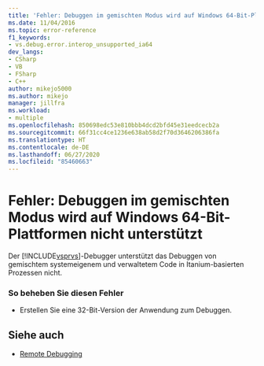 ```yaml
---
title: 'Fehler: Debuggen im gemischten Modus wird auf Windows 64-Bit-Plattformen nicht unterstützt | Microsoft-Dokumentation'
ms.date: 11/04/2016
ms.topic: error-reference
f1_keywords:
- vs.debug.error.interop_unsupported_ia64
dev_langs:
- CSharp
- VB
- FSharp
- C++
author: mikejo5000
ms.author: mikejo
manager: jillfra
ms.workload:
- multiple
ms.openlocfilehash: 850698edc53e810bbb4dcd2bfd45e31eedcecb2a
ms.sourcegitcommit: 66f31cc4ce1236e638ab58d2f70d3646206386fa
ms.translationtype: HT
ms.contentlocale: de-DE
ms.lasthandoff: 06/27/2020
ms.locfileid: "85460663"
---
```

# <a name="error-mixed-mode-debugging-for-ia64-processes-is-unsupported"></a>Fehler: Debuggen im gemischten Modus wird auf Windows 64-Bit-Plattformen nicht unterstützt
Der [!INCLUDE[vsprvs](../code-quality/includes/vsprvs_md.md)]-Debugger unterstützt das Debuggen von gemischtem systemeigenem und verwaltetem Code in Itanium-basierten Prozessen nicht.

### <a name="to-correct-this-error"></a>So beheben Sie diesen Fehler

- Erstellen Sie eine 32-Bit-Version der Anwendung zum Debuggen.

## <a name="see-also"></a>Siehe auch
- [Remote Debugging](../debugger/remote-debugging.md)